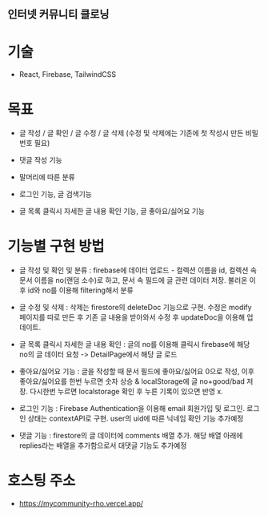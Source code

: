 
## 인터넷 커뮤니티 클로닝

# 기술
- React, Firebase, TailwindCSS

# 목표
- 글 작성 / 글 확인 / 글 수정 / 글 삭제 (수정 및 삭제에는 기존에 첫 작성시 만든 비밀번호 필요)

- 댓글 작성 기능

- 말머리에 따른 분류

- 로그인 기능, 글 검색기능

- 글 목록 클릭시 자세한 글 내용 확인 기능, 글 좋아요/싫어요 기능


# 기능별 구현 방법
- 글 작성 및 확인 및 분류 : firebase에 데이터 업로드 - 컬렉션 이름을 id, 컬렉션 속 문서 이름을 no(랜덤 소수)로 하고, 문서 속 필드에 글 관련 데이터 저장. 불러온 이후 id와 no를 이용해 filtering해서 분류

- 글 수정 및 삭제 : 삭제는 firestore의 deleteDoc 기능으로 구현. 수정은 modify 페이지를 따로 만든 후 기존 글 내용을 받아와서 수정 후
updateDoc을 이용해 업데이트.

- 글 목록 클릭시 자세한 글 내용 확인 : 글의 no를 이용해 클릭시 firebase에 해당 no의 글 데이터 요청 -> DetailPage에서 해당 글 로드

- 좋아요/싫어요 기능 : 글을 작성할 때 문서 필드에 좋아요/싫어요 0으로 작성, 이후 좋아요/싫어요를 한번 누르면 숫자 상승 & localStorage에 글 no+good/bad 저장. 다시한번 누르면 localstorage 확인 후 누른 기록이 있으면 반영 x.

- 로그인 기능 : Firebase Authentication을 이용해 email 회원가입 및 로그인. 로그인 상태는 contextAPI로 구현. user의 uid에 따른 닉네임 확인 기능 추가예정

- 댓글 기능 : firestore의 글 데이터에 comments 배열 추가. 해당 배열 아래에 replies라는 배열을 추가함으로서 대댓글 기능도 추가예정



# 호스팅 주소
- https://mycommunity-rho.vercel.app/
